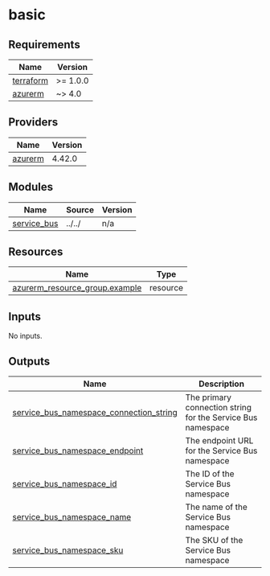 # basic

<!-- BEGIN_TF_DOCS -->
## Requirements

| Name | Version |
|------|---------|
| <a name="requirement_terraform"></a> [terraform](#requirement\_terraform) | >= 1.0.0 |
| <a name="requirement_azurerm"></a> [azurerm](#requirement\_azurerm) | ~> 4.0 |

## Providers

| Name | Version |
|------|---------|
| <a name="provider_azurerm"></a> [azurerm](#provider\_azurerm) | 4.42.0 |

## Modules

| Name | Source | Version |
|------|--------|---------|
| <a name="module_service_bus"></a> [service\_bus](#module\_service\_bus) | ../../ | n/a |

## Resources

| Name | Type |
|------|------|
| [azurerm_resource_group.example](https://registry.terraform.io/providers/hashicorp/azurerm/latest/docs/resources/resource_group) | resource |

## Inputs

No inputs.

## Outputs

| Name | Description |
|------|-------------|
| <a name="output_service_bus_namespace_connection_string"></a> [service\_bus\_namespace\_connection\_string](#output\_service\_bus\_namespace\_connection\_string) | The primary connection string for the Service Bus namespace |
| <a name="output_service_bus_namespace_endpoint"></a> [service\_bus\_namespace\_endpoint](#output\_service\_bus\_namespace\_endpoint) | The endpoint URL for the Service Bus namespace |
| <a name="output_service_bus_namespace_id"></a> [service\_bus\_namespace\_id](#output\_service\_bus\_namespace\_id) | The ID of the Service Bus namespace |
| <a name="output_service_bus_namespace_name"></a> [service\_bus\_namespace\_name](#output\_service\_bus\_namespace\_name) | The name of the Service Bus namespace |
| <a name="output_service_bus_namespace_sku"></a> [service\_bus\_namespace\_sku](#output\_service\_bus\_namespace\_sku) | The SKU of the Service Bus namespace |
<!-- END_TF_DOCS -->
